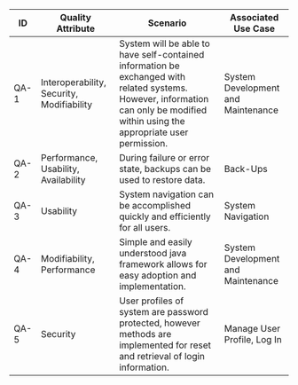 | **ID**    | **Quality Attribute**                                                                                                 | **Scenario**                                                                                                                                                                          | **Associated Use Case**                |
|-------|-------------------------------------------------------------------------------------------------------------------|-----------------------------------------------------------------------------------------------------------------------------------------------------------------------------------|------------------------------------|
|   QA-1    | Interoperability, Security, Modifiability                                                                         | System will be able to have self-contained information be exchanged with related systems. However, information can only be modified within using the appropriate user permission. | System Development and Maintenance |
|   QA-2    | Performance, Usability, Availability                                                                              | During failure or error state, backups can be used to restore data.                                                                                                               | Back-Ups                           |
|   QA-3    | Usability                                                                                                         | System navigation can be accomplished quickly and efficiently for all users.                                                                                                      | System Navigation                  |
|   QA-4    | Modifiability, Performance                                                                                        | Simple and easily understood java framework allows for easy adoption and implementation.                                                                                          | System Development and Maintenance |
|   QA-5    | Security                                                                                                          | User profiles of system are password protected, however methods are implemented for reset and retrieval of login information.                                                     | Manage User Profile, Log In        |

